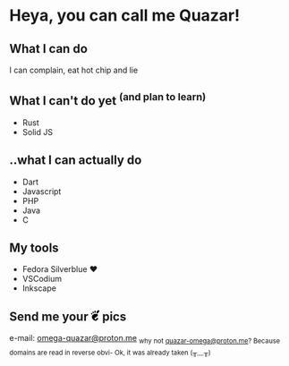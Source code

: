 # Heya, you can call me Quazar!

## What I can do
I can complain, eat hot chip and lie

## What I can't do yet <sup>(and plan to learn)</sup>
- Rust
- Solid JS

## ..what I can actually do
- Dart
- Javascript
- PHP
- Java
- C

## My tools
- Fedora Silverblue ❤️
- VSCodium
- Inkscape

## Send me your <img src="./gnome-logo.svg" width=15px> pics
e-mail: [omega-quazar@proton.me](mailto:omega-quazar@proton.me) <sub>why not quazar-omega@proton.me? Because domains are read in reverse obvi- Ok, it was already taken (╥﹏╥)</sub>